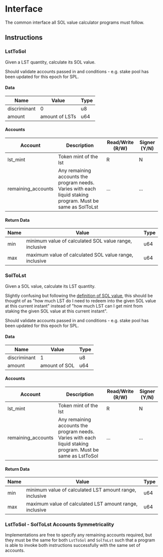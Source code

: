 # Interface

The common interface all SOL value calculator programs must follow.

## Instructions

### LstToSol

Given a LST quantity, calculate its SOL value.

Should validate accounts passed in and conditions - e.g. stake pool has been updated for this epoch for SPL.

#### Data

| Name         | Value          | Type |
| ------------ | -------------- | ---- |
| discriminant | 0              | u8   |
| amount       | amount of LSTs | u64  |

#### Accounts

| Account            | Description                                                                                                 | Read/Write (R/W) | Signer (Y/N) |
| ------------------ | ----------------------------------------------------------------------------------------------------------- | ---------------- | ------------ |
| lst_mint           | Token mint of the lst                                                                                       | R                | N            |
| remaining_accounts | Any remaining accounts the program needs. Varies with each liquid staking program. Must be same as SolToLst | ...              | ...          |

#### Return Data

| Name | Value                                                  | Type |
| ---- | ------------------------------------------------------ | ---- |
| min  | minimum value of calculated SOL value range, inclusive | u64  |
| max  | maximum value of calculated SOL value range, inclusive | u64  |

### SolToLst

Given a SOL value, calculate its LST quantity.

Slightly confusing but following the [definition of SOL value](../overview.md#sol-value), this should be thought of as "how much LST do I need to redeem into the given SOL value at this current instant" instead of "how much LST can I get mint from staking the given SOL value at this current instant".

Should validate accounts passed in and conditions - e.g. stake pool has been updated for this epoch for SPL.

#### Data

| Name         | Value         | Type |
| ------------ | ------------- | ---- |
| discriminant | 1             | u8   |
| amount       | amount of SOL | u64  |

#### Accounts

| Account            | Description                                                                                                 | Read/Write (R/W) | Signer (Y/N) |
| ------------------ | ----------------------------------------------------------------------------------------------------------- | ---------------- | ------------ |
| lst_mint           | Token mint of the lst                                                                                       | R                | N            |
| remaining_accounts | Any remaining accounts the program needs. Varies with each liquid staking program. Must be same as LstToSol | ...              | ...          |

#### Return Data

| Name | Value                                                   | Type |
| ---- | ------------------------------------------------------- | ---- |
| min  | minimum value of calculated LST amount range, inclusive | u64  |
| max  | maximum value of calculated LST amount range, inclusive | u64  |

### LstToSol - SolToLst Accounts Symmetricality

Implementations are free to specify any remaining accounts required, but they must be the same for both `LstToSol` and `SolToLst` such that a program is able to invoke both instructions successfully with the same set of accounts.
